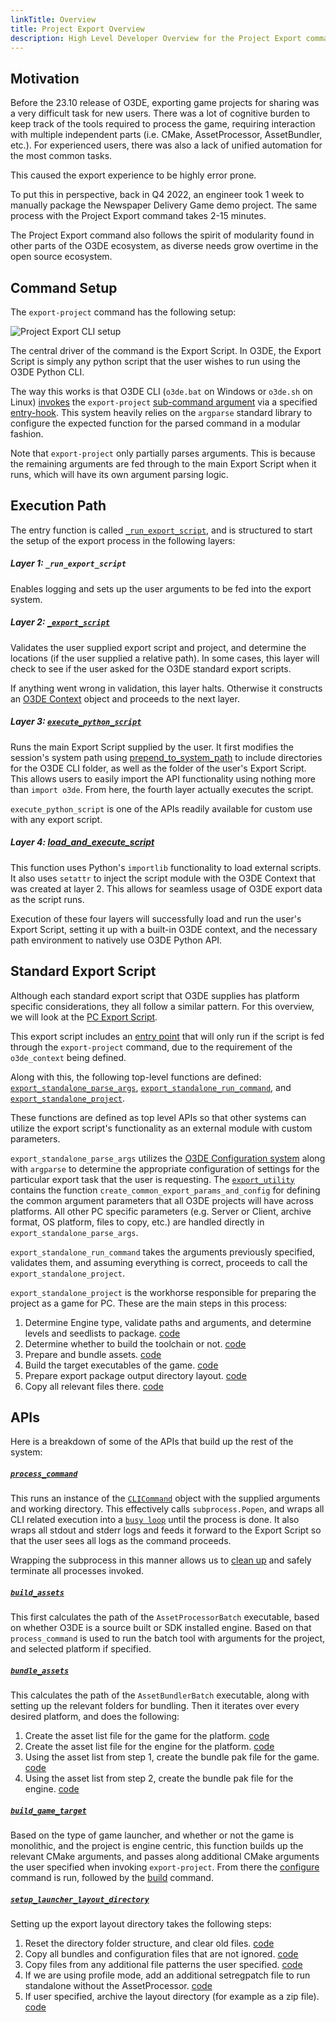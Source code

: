 ```yaml
---
linkTitle: Overview
title: Project Export Overview
description: High Level Developer Overview for the Project Export command.
---
```


## Motivation

Before the 23.10 release of O3DE, exporting game projects for sharing was a very difficult task for new users. There was a lot of cognitive burden to keep track of the tools required to process the game, requiring interaction with multiple independent parts (i.e. CMake, AssetProcessor, AssetBundler, etc.). For experienced users, there was also a lack of unified automation for the most common tasks.

This caused the export experience to be highly error prone. 

To put this in perspective, back in Q4 2022, an engineer took 1 week to manually package the Newspaper Delivery Game demo project. The same process with the Project Export command takes 2-15 minutes.

The Project Export command also follows the spirit of modularity found in other parts of the O3DE ecosystem, as diverse needs grow overtime in the open source ecosystem.

## Command Setup
The `export-project` command has the following setup:

![Project Export CLI setup](/images/engine-dev/o3de-cli/project-export/project-export-cli-setup.png)

The central driver of the command is the Export Script. In O3DE, the Export Script is simply any python script that the user wishes to run using the O3DE Python CLI.

The way this works is that O3DE CLI (`o3de.bat` on Windows or `o3de.sh` on Linux) [invokes](https://github.com/o3de/o3de/blob/development/scripts/o3de.py#L107-L108) the `export-project` [sub-command argument](https://github.com/o3de/o3de/blob/development/scripts/o3de.py#L79) via a specified [entry-hook](https://github.com/o3de/o3de/blob/development/scripts/o3de/o3de/export_project.py#L484). This system heavily relies on the `argparse` standard library to configure the expected function for the parsed command in a modular fashion.

Note that `export-project` only partially parses arguments. This is because the remaining arguments are fed through to the main Export Script when it runs, which will have its own argument parsing logic.

## Execution Path
The entry function is called [`_run_export_script`](https://github.com/o3de/o3de/blob/development/scripts/o3de/o3de/export_project.py#L367), and is structured to start the setup of the export process in the following layers:

##### Layer 1: **`_run_export_script`**  
Enables logging and sets up the user arguments to be fed into the export system.
##### Layer 2: **[`_export_script`](https://github.com/o3de/o3de/blob/development/scripts/o3de/o3de/export_project.py#L307)** 
Validates the user supplied export script and project, and determine the locations (if the user supplied a relative path). In some cases, this layer will check to see if the user asked for the O3DE standard export scripts. 

If anything went wrong in validation, this layer halts. Otherwise it constructs an [O3DE Context](https://github.com/o3de/o3de/blob/development/scripts/o3de/o3de/export_project.py#L112) object and proceeds to the next layer.
##### Layer 3: **[`execute_python_script`](https://github.com/o3de/o3de/blob/development/scripts/o3de/o3de/export_project.py#L235)** 
Runs the main Export Script supplied by the user. It first modifies the session's system path using [prepend_to_system_path](https://github.com/o3de/o3de/blob/development/scripts/o3de/o3de/utils.py#L154) to include directories for the O3DE CLI folder, as well as the folder of the user's Export Script. This allows users to easily import the API functionality using nothing more than `import o3de`. From here, the fourth layer actually executes the script.

`execute_python_script` is one of the APIs readily available for custom use with any export script. 

##### Layer 4: **[load_and_execute_script](https://github.com/o3de/o3de/blob/development/scripts/o3de/o3de/utils.py#L167)**
This function uses Python's `importlib` functionality to load external scripts. It also uses `setattr` to inject the script module with the O3DE Context that was created at layer 2. This allows for seamless usage of O3DE export data as the script runs.

Execution of these four layers will successfully load and run the user's Export Script, setting it up with a built-in O3DE context, and the necessary path environment to natively use O3DE Python API.

## Standard Export Script

Although each standard export script that O3DE supplies has platform specific considerations, they all follow a similar pattern. For this overview, we will look at the [PC Export Script](https://github.com/o3de/o3de/blob/development/scripts/o3de/ExportScripts/export_source_built_project.py).

This export script includes an [entry point](https://github.com/o3de/o3de/blob/development/scripts/o3de/ExportScripts/export_source_built_project.py#L424-L446) that will only run if the script is fed through the `export-project` command, due to the requirement of the `o3de_context` being defined.

Along with this, the following top-level functions are defined: [`export_standalone_parse_args`](https://github.com/o3de/o3de/blob/development/scripts/o3de/ExportScripts/export_source_built_project.py#L224), [`export_standalone_run_command`](https://github.com/o3de/o3de/blob/development/scripts/o3de/ExportScripts/export_source_built_project.py#L336), and [`export_standalone_project`](https://github.com/o3de/o3de/blob/development/scripts/o3de/ExportScripts/export_source_built_project.py#L24).

These functions are defined as top level APIs so that other systems can utilize the export script's functionality as an external module with custom parameters.

`export_standalone_parse_args` utilizes the [O3DE Configuration system](https://github.com/o3de/o3de/blob/development/scripts/o3de/o3de/command_utils.py#L133) along with `argparse` to determine the appropriate configuration of settings for the particular export task that the user is requesting. The [`export_utility`](https://github.com/o3de/o3de/blob/development/scripts/o3de/ExportScripts/export_utility.py) contains the function `create_common_export_params_and_config` for defining the common argument parameters that all O3DE projects will have across platforms. All other PC specific parameters (e.g. Server or Client, archive format, OS platform, files to copy, etc.) are handled directly in `export_standalone_parse_args`.

`export_standalone_run_command` takes the arguments previously specified, validates them, and assuming everything is correct, proceeds to call the `export_standalone_project`.

`export_standalone_project` is the workhorse responsible for preparing the project as a game for PC. These are the main steps in this process: 
1. Determine Engine type, validate paths and arguments, and determine levels and seedlists to package. [code](https://github.com/o3de/o3de/blob/development/scripts/o3de/ExportScripts/export_source_built_project.py#L84-L128)
1. Determine whether to build the toolchain or not. [code](https://github.com/o3de/o3de/blob/development/scripts/o3de/ExportScripts/export_source_built_project.py#L133-L141)
1. Prepare and bundle assets. [code](https://github.com/o3de/o3de/blob/development/scripts/o3de/ExportScripts/export_source_built_project.py#L144-L156)
1. Build the target executables of the game. [code](https://github.com/o3de/o3de/blob/development/scripts/o3de/ExportScripts/export_source_built_project.py#L159-L178)
1. Prepare export package output directory layout. [code](https://github.com/o3de/o3de/blob/development/scripts/o3de/ExportScripts/export_source_built_project.py#L181-L208)
1. Copy all relevant files there. [code](https://github.com/o3de/o3de/blob/development/scripts/o3de/ExportScripts/export_source_built_project.py#L211-L221)


## APIs
Here is a breakdown of some of the APIs that build up the rest of the system:

##### **[`process_command`](https://github.com/o3de/o3de/blob/development/scripts/o3de/o3de/export_project.py#L235)** 
This runs an instance of the [`CLICommand`](https://github.com/o3de/o3de/blob/development/scripts/o3de/o3de/utils.py#L68) object with the supplied arguments and working directory. This effectively calls `subprocess.Popen`, and wraps all CLI related execution into a [`busy loop`](https://github.com/o3de/o3de/blob/development/scripts/o3de/o3de/utils.py#L110-L116) until the process is done. It also wraps all stdout and stderr logs and feeds it forward to the Export Script so that the user sees all logs as the command proceeds.

Wrapping the subprocess in this manner allows us to [clean up](https://github.com/o3de/o3de/blob/development/scripts/o3de/o3de/utils.py#L118-L124) and safely terminate all processes invoked.


##### **[`build_assets`](https://github.com/o3de/o3de/blob/development/scripts/o3de/o3de/export_project.py#L583)** 
This first calculates the path of the `AssetProcessorBatch` executable, based on whether O3DE is a source built or SDK installed engine. Based on that `process_command` is used to run the batch tool with arguments for the project, and selected platform if specified.

##### **[`bundle_assets`](https://github.com/o3de/o3de/blob/development/scripts/o3de/o3de/export_project.py#L797)** 
This calculates the path of the `AssetBundlerBatch` executable, along with setting up the relevant folders for bundling. Then it iterates over every desired platform, and does the following:
1. Create the asset list file for the game for the platform. [code](https://github.com/o3de/o3de/blob/development/scripts/o3de/o3de/export_project.py#L844)
2. Create the asset list file for the engine for the platform. [code](https://github.com/o3de/o3de/blob/development/scripts/o3de/o3de/export_project.py#L855)
3. Using the asset list from step 1, create the bundle pak file for the game. [code](https://github.com/o3de/o3de/blob/development/scripts/o3de/o3de/export_project.py#L868)
4. Using the asset list from step 2, create the bundle pak file for the engine. [code](https://github.com/o3de/o3de/blob/development/scripts/o3de/o3de/export_project.py#L880)

##### **[`build_game_target`](https://github.com/o3de/o3de/blob/development/scripts/o3de/o3de/export_project.py#L704)** 
Based on the type of game launcher, and whether or not the game is monolithic, and the project is engine centric, this function builds up the relevant CMake arguments, and passes along additional CMake arguments the user specified when invoking `export-project`. From there the [configure](https://github.com/o3de/o3de/blob/development/scripts/o3de/o3de/export_project.py#L765) command is run, followed by the [build](https://github.com/o3de/o3de/blob/development/scripts/o3de/o3de/export_project.py#L790) command.


##### **[`setup_launcher_layout_directory`](https://github.com/o3de/o3de/blob/development/scripts/o3de/o3de/export_project.py#L704)** 

Setting up the export layout directory takes the following steps:
1. Reset the directory folder structure, and clear old files. [code](https://github.com/o3de/o3de/blob/development/scripts/o3de/o3de/export_project.py#L934-L939)
2. Copy all bundles and configuration files that are not ignored. [code](https://github.com/o3de/o3de/blob/development/scripts/o3de/o3de/export_project.py#L943-L959)
3. Copy files from any additional file patterns the user specified. [code](https://github.com/o3de/o3de/blob/development/scripts/o3de/o3de/export_project.py#L961-L963)
4. If we are using profile mode, add an additional setregpatch file to run standalone without the AssetProcessor. [code](https://github.com/o3de/o3de/blob/development/scripts/o3de/o3de/export_project.py#L968-L975)
5. If user specified, archive the layout directory (for example as a zip file). [code](https://github.com/o3de/o3de/blob/development/scripts/o3de/o3de/export_project.py#L978-L982)
